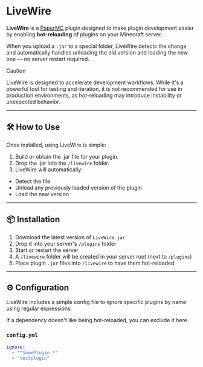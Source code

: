# LiveWire

**LiveWire** is a [PaperMC](https://papermc.io/) plugin designed to make plugin development easier by enabling **hot-reloading** of plugins on your Minecraft server.

When you upload a `.jar` to a special folder, LiveWire detects the change and automatically handles unloading the old version and loading the new one — no server restart required.

> [!CAUTION]
> LiveWire is designed to accelerate development workflows. While it's a powerful tool for testing and iteration, it is not recommended for use in production environments, as hot-reloading may introduce instability or unexpected behavior.


---

## 🛠️ How to Use

Once installed, using LiveWire is simple:

1. Build or obtain the .jar file for your plugin.
2. Drop the .jar into the `/livewire` folder.
3. LiveWire will automatically:
 - Detect the file
 -  Unload any previously loaded version of the plugin
 -  Load the new version

---

## 📦 Installation

1. Download the latest version of `LiveWire.jar`
2. Drop it into your server's `/plugins` folder
3. Start or restart the server
4. A `/livewire` folder will be created in your server root (next to `/plugins`)
5. Place plugin `.jar` files into `/livewire` to have them hot-reloaded

---

## ⚙️ Configuration

LiveWire includes a simple config file to ignore specific plugins by name using regular expressions.

If a dependency doesn't like being hot-reloaded, you can exclude it here.

### `config.yml`

```yaml
ignore:
  - "^SomePlugin.*"
  - "testplugin"
```
